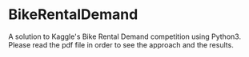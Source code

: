 # BikeRentalDemand
A solution to Kaggle's Bike Rental Demand competition using Python3.
Please read the pdf file in order to see the approach and the results.
